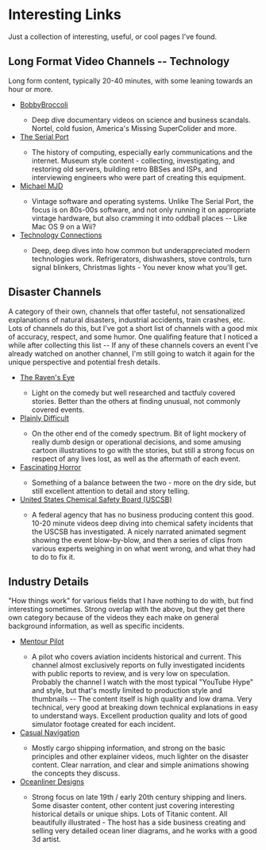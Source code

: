 <!-- BEGIN ARISE ------------------------------
Title:: "Links"

Author:: "Ben Robeson"
Description:: "Longer title"
Language:: "en"
Thumbnail:: "/images/cyberia.png"
Published Date:: "2025-02-20"
Modified Date:: "2025-02-20"

content_header:: "false"
toc:: "false"
rss_hide:: "true"
comments:: "true"
process_markdown:: "false"
---- END ARISE \\ DO NOT MODIFY THIS LINE ---->

<h1>Interesting Links</h1>

<p>Just a collection of interesting, useful, or cool pages I've found.</p>



<h2> Long Format Video Channels -- Technology</h2>
<p>Long form content, typically 20-40 minutes, with some leaning towards an hour or more.</p>
<ul>
    <li><a href="https://www.youtube.com/@BobbyBroccoli">BobbyBroccoli</a></li>
    <ul><li>Deep dive documentary videos on science and business scandals. Nortel, cold fusion, America's Missing SuperColider and more.</li></ul>
    <li><a href="https://www.youtube.com/@theserialport">The Serial Port</a></li>
    <ul><li>The history of computing, especially early communications and the internet. Museum style content - collecting, investigating, and restoring old servers, building retro BBSes and ISPs, and interviewing engineers who were part of creating this equipment.</li></ul>
    <li><a href="https://www.youtube.com/@MichaelMJD">Michael MJD</a></li>
    <ul><li>Vintage software and operating systems. Unlike The Serial Port, the focus is on 80s-00s software, and not only running it on appropriate vintage hardware, but also cramming it into oddball places -- Like Mac OS 9 on a Wii?</li></ul>
    <li><a href="https://www.youtube.com/@TechnologyConnections">Technology Connections</a></li>
    <ul><li>Deep, deep dives into how common but underappreciated modern technologies work. Refrigerators, dishwashers, stove controls, turn signal blinkers, Christmas lights - You never know what you'll get.</li></ul>
</ul>

<h2>Disaster Channels</h2>
<p>A category of their own, channels that offer tasteful, not sensationalized explanations of natural disasters, industrial accidents, train crashes, etc. Lots of channels do this, but I've got a short list of channels with a good mix of accuracy, respect, and some humor. One qualifing feature that I noticed a while after collecting this list -- If any of these channels covers an event I've already watched on another channel, I'm still going to watch it again for the unique perspective and potential fresh details.</p>

<ul>
    <li><a href="https://www.youtube.com/@theravenseye9443">The Raven's Eye</a></li>
        <ul><li>Light on the comedy but well researched and tactfuly covered stories. Better than the others at finding unusual, not commonly covered events.</li></ul> 
    <li><a href="https://www.youtube.com/@PlainlyDifficult">Plainly Difficult</a></li>
        <ul><li>On the other end of the comedy spectrum. Bit of light mockery of really dumb design or operational decisions, and some amusing cartoon illustrations to go with the stories, but still a strong focus on respect of any lives lost, as well as the aftermath of each event. </li></ul>
    <li><a href="https://www.youtube.com/@FascinatingHorror">Fascinating Horror</a></li>
        <ul><li>Something of a balance between the two - more on the dry side, but still excellent attention to detail and story telling.</li></ul>
    <li><a href="https://www.youtube.com/@USCSB">United States Chemical Safety Board (USCSB)</a></li>
        <ul><li>A federal agency that has no business producing content this good. 10-20 minute videos deep diving into chemical safety incidents that the USCSB has investigated. A nicely narrated animated segment showing the event blow-by-blow, and then a series of clips from various experts weighing in on what went wrong, and what they had to do to fix it.</li></ul>
</ul>

<h2>Industry Details</h2>
<p>"How things work" for various fields that I have nothing to do with, but find interesting sometimes. Strong overlap with the above, but they get there own category because of the videos they each make on general background information, as well as specific incidents.</p>
<ul>
    <li><a href="https://www.youtube.com/@MentourPilot">Mentour Pilot</a></li>
        <ul><li>A pilot who covers aviation incidents historical and current. This channel almost exclusively reports on fully investigated incidents with public reports to review, and is very low on speculation. Probably the channel I watch with the most typical "YouTube Hype" and style, but that's mostly limited to production style and thumbnails -- The content itself is high quality and low drama. Very technical, very good at breaking down technical explanations in easy to understand ways. Excellent production quality and lots of good simulator footage created for each incident.</li></ul>
    <li><a href="https://www.youtube.com/@CasualNavigation">Casual Navigation</a></li>
        <ul><li>Mostly cargo shipping information, and strong on the basic principles and other explainer videos, much lighter on the disaster content. Clear narration, and clear and simple animations showing the concepts they discuss.</li></ul>
    <li><a href="https://www.youtube.com/@OceanlinerDesigns">Oceanliner Designs</a></li>
        <ul><li>Strong focus on late 19th / early 20th century shipping and liners. Some disaster content, other content just covering interesting historical details or unique ships. Lots of Titanic content. All beautifully illustrated - The host has a side business creating and selling very detailed ocean liner diagrams, and he works with a good 3d artist.</li></ul>
</ul>
